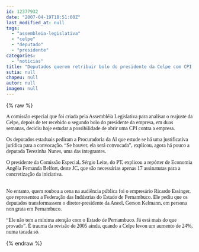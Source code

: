 ```yaml
---
id: 12377932
date: "2007-04-19T18:51:00Z"
last_modified_at: null
tags:
  - "assembleia-legislativa"
  - "celpe"
  - "deputado"
  - "presidente"
categories:
  - "noticias"
title: "Deputados querem retribuir bolo do presidente da Celpe com CPI na Assembl\u00e9ia Legislativa"
sutia: null
chapeu: null
autor: null
imagem: null
---
```

{% raw %}
<p><P><FONT face=Verdana>A comissão especial que foi criada pela Assembléia Legislativa para analisar o reajuste da Celpe, depois de ter recebido o segundo bolo do presidente da empresa, em duas semanas, decidiu hoje estudar a possibilidade de abrir uma CPI contra a empresa.</FONT></P></p>
<p><P><FONT face=Verdana>Os deputados estaduais pediram a Procuradoria da Al que estude se há uma justificativa jurídica para a convocação. “Se houver, ela será convocada”, explicou, agora há pouco a deputada Terezinha Nunes, uma das integrantes.</FONT></P></p>
<p><P><FONT face=Verdana>O presidente da Comissão Especial, Sérgio Leite, do PT, explicou a repórter de Economia Angêla Fernanda Belfort, deste JC,&nbsp;que são necessárias apenas 17 assinaturas para a concretização da iniciativa.</FONT></P><FONT face=Verdana></p>
<p><P><BR>No entanto, quem roubou a cena na audiência pública foi o empresário Ricardo Essinger, que representou a Federação das Indústrias do Estado de Pernambuco. Ele pediu que os deputados transformassem o diretor-presidente da Aneel, Gerson Kelmann, em persona non grata em Pernambuco. </P></p>
<p><P>“Ele não tem a mínima atenção com o Estado de Pernambuco. Já está mais do que provado”. É trauma da revisão de 2005 ainda, quando a Celpe levou um aumento de 24%, numa tacada só.</FONT></P> </p>
{% endraw %}